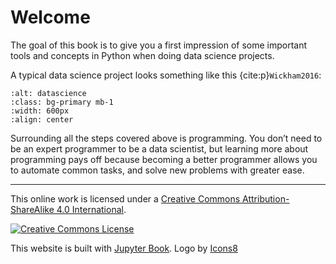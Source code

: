 # Welcome

The goal of this book is to give you a first impression of some important tools and concepts in Python when doing data science projects.  

A typical data science project looks something like this {cite:p}`Wickham2016`: 

```{image} ../_static/img/process.png
:alt: datascience
:class: bg-primary mb-1
:width: 600px
:align: center
```

Surrounding all the steps covered above is programming. You don’t need to be an expert programmer to be a data scientist, but learning more about programming pays off because becoming a better programmer allows you to automate common tasks, and solve new problems with greater ease.

---

This online work is licensed under a <a rel="license" href="https://creativecommons.org/licenses/by-sa/4.0/">Creative Commons Attribution-ShareAlike 4.0 International</a>.

<a rel="license" href="https://creativecommons.org/licenses/by-sa/4.0/"><img src="https://licensebuttons.net/l/by-sa/4.0/88x31.png" alt="Creative Commons License" style="border-width:0"/></a><br />


This website is built with [Jupyter Book](https://jupyterbook.org/intro.html). <a target="_blank" href="https://icons8.de/icon/aL7NtSh6zELd/streudiagramm"> </a> Logo by <a target="_blank" href="https://icons8.de">Icons8</a>
